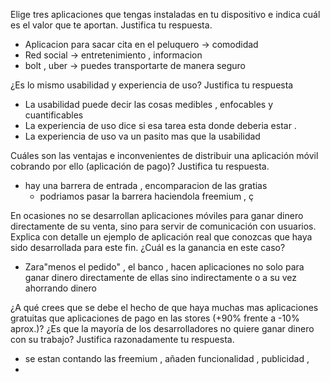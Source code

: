 Elige tres aplicaciones que tengas instaladas en tu dispositivo e indica cuál es el valor que te aportan. Justifica tu respuesta. 
-  Aplicacion para sacar cita en el peluquero -> comodidad 
- Red social -> entretenimiento , informacion 
- bolt , uber -> puedes transportarte de manera seguro 

¿Es lo mismo usabilidad y experiencia de uso? Justifica tu respuesta
- La usabilidad puede decir las cosas medibles , enfocables y cuantificables 
- La experiencia de uso dice si esa tarea esta donde deberia estar .
- La experiencia de uso va un pasito mas que la usabilidad 

Cuáles son las ventajas e inconvenientes de distribuir una aplicación móvil cobrando por ello (aplicación de pago)? Justifica tu respuesta.
- hay una barrera de entrada , encomparacion de las gratias 
	- podriamos pasar la barrera haciendola freemium , ç

En ocasiones no se desarrollan aplicaciones móviles para ganar dinero directamente de su venta, sino para servir de comunicación con usuarios. Explica con detalle un ejemplo de aplicación real que conozcas que haya sido desarrollada para este fin. ¿Cuál es la ganancia en este caso?
- Zara"menos el pedido" , el banco , hacen aplicaciones no solo para ganar dinero directamente de ellas sino indirectamente o a su vez ahorrando dinero 

¿A qué crees que se debe el hecho de que haya muchas mas aplicaciones gratuitas que aplicaciones de pago en las stores (+90% frente a -10% aprox.)? ¿Es que la mayoría de los desarrolladores no quiere ganar dinero con su trabajo? Justifica razonadamente tu respuesta.
- se estan contando las freemium , añaden funcionalidad , publicidad , 
- 
